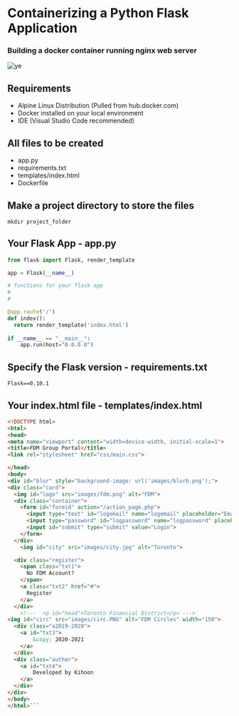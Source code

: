 # Containerizing a Python Flask Application
### Building a docker container running nginx web server

![ye](https://user-images.githubusercontent.com/52897657/82688889-a68ae700-9c27-11ea-9d0a-1fb24f046b76.PNG)  

## Requirements
- Alpine Linux Distribution (Pulled from hub.docker.com)
- Docker installed on your local environment
- IDE (Visual Studio Code recommended)

## All files to be created
- app.py
- requirements.txt
- templates/index.html
- Dockerfile

## Make a project directory to store the files
`mkdir project_folder`

## Your Flask App - app.py
```python
from flask import Flask, render_template

app = Flask(__name__)

# functions for your flask app
#
#

@app.route('/')
def index():
  return render_template('index.html')
 
if __name__ == "__main__":
    app.run(host="0.0.0.0")
   ```
## Specify the Flask version - requirements.txt
`Flask==0.10.1`

## Your index.html file - templates/index.html
```html
<!DOCTYPE html>
<html>
<head>
<meta name="viewport" content="width=device-width, initial-scale=1">
<title>FDM Group Portal</title>
<link rel="stylesheet" href="css/main.css">

</head>
<body>
<div id="blur" style="background-image: url('images/blurb.png');">
<div class="card">
  <img id="logo" src="images/fdm.png" alt="FDM">
  <div class="container">
    <form id="formid" action="/action_page.php">
      <input type="text" id="logemail" name="logemail" placeholder="Email Address" required><br><br>
      <input type="password" id="logpassword" name="logpassword" placeholder="Password" required><br><br>
      <input id="submit" type="submit" value="Login">
    </form>
  </div>
    <img id="city" src="images/city.jpg" alt="Toronto">

  <div class="register">
    <span class="txt1">
      No FDM Account?
    </span>
    <a class="txt2" href="#">
      Register
    </a>
  </div>
    <!---  <p id="head">Toronto Financial District</p> --->
<img id="circ" src="images/circ.PNG" alt="FDM Circles" width="150">
  <div class="a2019-2020">
    <a id="txt3">
        &copy; 2020-2021
    </a>
  </div>
  <div class="author">
    <a id="txt4">
        Developed by Kihoon
    </a>
  </div>
</div>
</body>
</html>```

 
